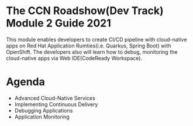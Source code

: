 The CCN Roadshow(Dev Track) Module 2 Guide 2021
===

This module enables developers to create CI/CD pipeline with cloud-native apps on Red Hat Application Rumties(i.e. Quarkus, Spring Boot) with OpenShift.
The developers also will learn how to debug, monitoring the cloud-native apps via Web IDE(CodeReady Workspace).

Agenda
===
* Advanced Cloud-Native Services
* Implementing Continuous Delivery
* Debugging Applications
* Application Monitoring